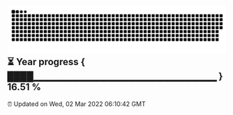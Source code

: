 ![](https://raw.githubusercontent.com/coder-yyz/coder-yyz/main/assets/github-contribution-grid-snake.svg)
⏳ Year progress { ████▁▁▁▁▁▁▁▁▁▁▁▁▁▁▁▁▁▁▁▁▁▁▁▁▁▁ } 16.51 %
---
⏰ Updated on Wed, 02 Mar 2022 06:10:42 GMT

